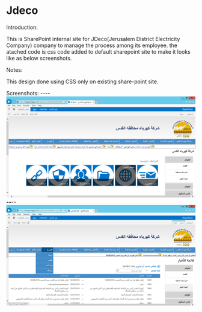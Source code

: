 # Jdeco

Introduction:

This is SharePoint internal site for JDeco(Jerusalem District Electricity Company) company to manage the process among its employee.
the atached code is css code added to default sharepoint site to make it looks like as below screenshots.

Notes:

This design done using CSS only on existing share-point site.

Screenshots:
--**-- 
![Alt text](https://github.com/FirasOmar/Gallery/blob/master/jdeco.png)
--**-- 
![Alt text](https://github.com/FirasOmar/Gallery/blob/master/jdeco2.png)
